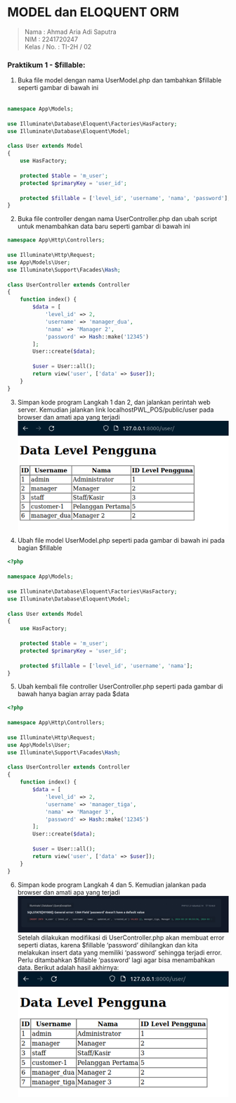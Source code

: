 # MODEL dan ELOQUENT ORM

> Nama : Ahmad Aria Adi Saputra <br>
> NIM : 2241720247 <br>
> Kelas / No. : TI-2H / 02

### Praktikum 1 - $fillable:

1. Buka file model dengan nama UserModel.php dan tambahkan $fillable seperti gambar di bawah ini

```php

namespace App\Models;

use Illuminate\Database\Eloquent\Factories\HasFactory;
use Illuminate\Database\Eloquent\Model;

class User extends Model
{
    use HasFactory;

    protected $table = 'm_user';
    protected $primaryKey = 'user_id';

    protected $fillable = ['level_id', 'username', 'nama', 'password'];
}
```

2. Buka file controller dengan nama UserController.php dan ubah script untuk
   menambahkan data baru seperti gambar di bawah ini

```php
namespace App\Http\Controllers;

use Illuminate\Http\Request;
use App\Models\User;
use Illuminate\Support\Facades\Hash;

class UserController extends Controller
{
    function index() {
        $data = [
            'level_id' => 2,
            'username' => 'manager_dua',
            'nama' => 'Manager 2',
            'password' => Hash::make('12345')
        ];
        User::create($data);

        $user = User::all();
        return view('user', ['data' => $user]);
    }
}
```

3. Simpan kode program Langkah 1 dan 2, dan jalankan perintah web server. Kemudian jalankan link localhostPWL_POS/public/user pada browser dan amati apa yang terjadi<br>
   ![alt text](image.png)<br>
4. Ubah file model UserModel.php seperti pada gambar di bawah ini pada bagian
   $fillable

```php
<?php

namespace App\Models;

use Illuminate\Database\Eloquent\Factories\HasFactory;
use Illuminate\Database\Eloquent\Model;

class User extends Model
{
    use HasFactory;

    protected $table = 'm_user';
    protected $primaryKey = 'user_id';

    protected $fillable = ['level_id', 'username', 'nama'];
}
```

5. Ubah kembali file controller UserController.php seperti pada gambar di bawah hanya bagian array pada $data

```php
<?php

namespace App\Http\Controllers;

use Illuminate\Http\Request;
use App\Models\User;
use Illuminate\Support\Facades\Hash;

class UserController extends Controller
{
    function index() {
        $data = [
            'level_id' => 2,
            'username' => 'manager_tiga',
            'nama' => 'Manager 3',
            'password' => Hash::make('12345')
        ];
        User::create($data);

        $user = User::all();
        return view('user', ['data' => $user]);
    }
}

```

6. Simpan kode program Langkah 4 dan 5. Kemudian jalankan pada browser dan amati apa yang terjadi <br>
   ![alt text](public/image.png)<br>
   Setelah dilakukan modifikasi di UserController.php akan membuat error seperti diatas, karena $fillable ‘password’ dihilangkan dan kita melakukan insert data yang memiliki ‘password’ sehingga terjadi error. Perlu ditambahkan $fillable ‘password’ lagi agar bisa menambahkan data. Berikut adalah hasil akhirnya: <br> ![alt text](image-1.png)<br>

